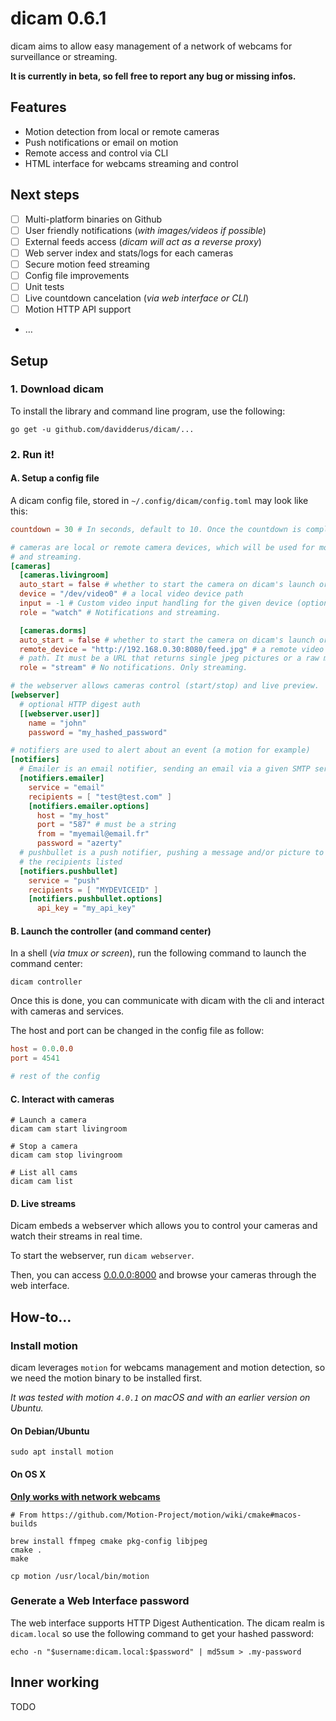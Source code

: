 # dicam 0.6.1

dicam aims to allow easy management of a network of webcams for surveillance
or streaming.

**It is currently in beta, so fell free to report any bug or missing infos.**

## Features

- Motion detection from local or remote cameras
- Push notifications or email on motion
- Remote access and control via CLI
- HTML interface for webcams streaming and control

## Next steps

- [ ] Multi-platform binaries on Github
- [ ] User friendly notifications (_with images/videos if possible_)
- [ ] External feeds access (_dicam will act as a reverse proxy_)
- [ ] Web server index and stats/logs for each cameras
- [ ] Secure motion feed streaming
- [ ] Config file improvements
- [ ] Unit tests
- [ ] Live countdown cancelation (_via web interface or CLI_)
- [ ] Motion HTTP API support
- …

## Setup

### 1. Download dicam

To install the library and command line program, use the following:

```shell
go get -u github.com/davidderus/dicam/...
```

### 2. Run it!

#### A. Setup a config file

A dicam config file, stored in `~/.config/dicam/config.toml` may look like this:

```toml
countdown = 30 # In seconds, default to 10. Once the countdown is completed, an alert is sent.

# cameras are local or remote camera devices, which will be used for monitoring
# and streaming.
[cameras]
  [cameras.livingroom]
  auto_start = false # whether to start the camera on dicam's launch or not
  device = "/dev/video0" # a local video device path
  input = -1 # Custom video input handling for the given device (optional - default is 0)
  role = "watch" # Notifications and streaming.

  [cameras.dorms]
  auto_start = false # whether to start the camera on dicam's launch or not
  remote_device = "http://192.168.0.30:8080/feed.jpg" # a remote video device
  # path. It must be a URL that returns single jpeg pictures or a raw mjpeg stream
  role = "stream" # No notifications. Only streaming.

# the webserver allows cameras control (start/stop) and live preview.
[webserver]
  # optional HTTP digest auth
  [[webserver.user]]
    name = "john"
    password = "my_hashed_password"

# notifiers are used to alert about an event (a motion for example)
[notifiers]
  # Emailer is an email notifier, sending an email via a given SMTP server
  [notifiers.emailer]
    service = "email"
    recipients = [ "test@test.com" ]
    [notifiers.emailer.options]
      host = "my_host"
      port = "587" # must be a string
      from = "myemail@email.fr"
      password = "azerty"
  # pushbullet is a push notifier, pushing a message and/or picture to all
  # the recipients listed
  [notifiers.pushbullet]
    service = "push"
    recipients = [ "MYDEVICEID" ]
    [notifiers.pushbullet.options]
      api_key = "my_api_key"
```

#### B. Launch the controller (and command center)

In a shell (*via tmux or screen*), run the following command to launch the command center:

`dicam controller`

Once this is done, you can communicate with dicam with the cli and interact with
cameras and services.

The host and port can be changed in the config file as follow:

```toml
host = 0.0.0.0
port = 4541

# rest of the config
```

#### C. Interact with cameras

```shell
# Launch a camera
dicam cam start livingroom

# Stop a camera
dicam cam stop livingroom

# List all cams
dicam cam list
```

#### D. Live streams

Dicam embeds a webserver which allows you to control your cameras and watch their
streams in real time.

To start the webserver, run `dicam webserver`.

Then, you can access [0.0.0.0:8000]() and browse your cameras through the
web interface.

## How-to…

### Install motion

dicam leverages `motion` for webcams management and motion detection, so we need
the motion binary to be installed first.

*It was tested with motion `4.0.1` on macOS and with an earlier version
on Ubuntu.*

#### On Debian/Ubuntu

```
sudo apt install motion
```

#### On OS X

**[Only works with network webcams](https://github.com/jogu/motion/blob/master/README.MacOSX)**

```
# From https://github.com/Motion-Project/motion/wiki/cmake#macos-builds

brew install ffmpeg cmake pkg-config libjpeg
cmake .
make

cp motion /usr/local/bin/motion
```

### Generate a Web Interface password

The web interface supports HTTP Digest Authentication. The dicam realm is
`dicam.local` so use the following command to get your hashed password:

```shell
echo -n "$username:dicam.local:$password" | md5sum > .my-password
```

## Inner working

TODO
